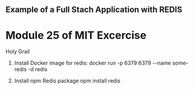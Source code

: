 ## Example of a Full Stach Application with REDIS

# Module 25 of MIT Excercise
Holy Grail

1. Install Docker image for redis:
docker run -p 6379:6379 --name some-redis -d redis

2. Install npm Redis package 
npm install redis